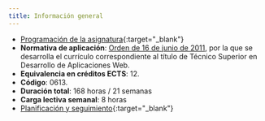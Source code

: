 ```yaml
---
title: Información general
---
```


- [Programación de la asignatura](assets/INF-2DAW-DWESE-C20-21.pdf){:target="_blank"}
- **Normativa de aplicación**: [Orden de 16 de junio de
  2011](http://www.juntadeandalucia.es/boja/2011/149/23), por la que se
  desarrolla el currículo correspondiente al título de Técnico Superior en
  Desarrollo de Aplicaciones Web.
- **Equivalencia en créditos ECTS**: 12.
- **Código**: 0613.
- **Duración total**: 168 horas / 21 semanas
- **Carga lectiva semanal**: 8 horas
- [Planificación y seguimiento](https://checkvist.com/checklists/766693){:target="_blank"}
